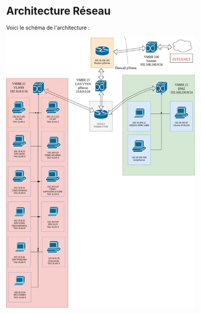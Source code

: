 # Architecture Réseau

Voici le schéma de l'architecture :

![Schéma de l'architecture](Ressources/schema3.jpg)
